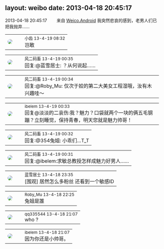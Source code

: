 layout: weibo
date: 2013-04-18 20:45:17
---
<meta name="referrer" content="no-referrer" />

2013-04-18 20:45:17  &nbsp;&nbsp;&nbsp;&nbsp;&nbsp;&nbsp; 来自 <a href="http://app.weibo.com/t/feed/l4RWD" rel="nofollow">Weico.Android</a>
我突然悲哀的感到，老男人们已把我抛弃…… ​​​

<table style="width: 100%;">
  <tr>
    <td style="width: 40px;"><img style="border-radius:50%" src="https://tva3.sinaimg.cn/crop.0.0.480.480.50/4d4bc111jw8ejj3t36gwaj20dc0dc769.jpg?KID=imgbed,tva&Expires=1624465123&ssig=%2FR2tZRMisM"></td>
    <td colspan="2"><small>小齿 13-4-19 08:32</small><br/>岂敢</td>
  </tr>
</table>

<table style="width: 100%;">
  <tr>
    <td style="width: 40px;"><img style="border-radius:50%" src="https://tva3.sinaimg.cn/crop.0.0.639.639.50/6d2a6003jw8f3idy69w2gj20hs0hrt9g.jpg?KID=imgbed,tva&Expires=1624465123&ssig=xFTecx4bHU"></td>
    <td colspan="2"><small>风二码畜 13-4-19 00:35</small><br/>回复:@蓝雪居士: ？从何说起……</td>
  </tr>
</table>

<table style="width: 100%;">
  <tr>
    <td style="width: 40px;"><img style="border-radius:50%" src="https://tva3.sinaimg.cn/crop.0.0.639.639.50/6d2a6003jw8f3idy69w2gj20hs0hrt9g.jpg?KID=imgbed,tva&Expires=1624465123&ssig=xFTecx4bHU"></td>
    <td colspan="2"><small>风二码畜 13-4-19 00:34</small><br/>回复:@Roby_Mu: 仅次于姣的第二大美女工程湿哦，汝有木兴趣哇～</td>
  </tr>
</table>

<table style="width: 100%;">
  <tr>
    <td style="width: 40px;"><img style="border-radius:50%" src="https://tva3.sinaimg.cn/crop.0.0.180.180.50/61aaa6c3jw1e8qgp5bmzyj2050050aa8.jpg?KID=imgbed,tva&Expires=1624465123&ssig=Cozww1fpNg"></td>
    <td colspan="2"><small>ibelem 13-4-19 00:33</small><br/>回复@淡淡的二哀伤:我？魅力？口袋就两个一块的俩五毛钢蹦？立刻睡觉，保持青春，明天您就是魅力帅哥！</td>
  </tr>
</table>

<table style="width: 100%;">
  <tr>
    <td style="width: 40px;"><img style="border-radius:50%" src="https://tva3.sinaimg.cn/crop.0.0.639.639.50/6d2a6003jw8f3idy69w2gj20hs0hrt9g.jpg?KID=imgbed,tva&Expires=1624465123&ssig=xFTecx4bHU"></td>
    <td colspan="2"><small>风二码畜 13-4-19 00:32</small><br/>回复:@354兔姐: 小乖们…T_T</td>
  </tr>
</table>

<table style="width: 100%;">
  <tr>
    <td style="width: 40px;"><img style="border-radius:50%" src="https://tva3.sinaimg.cn/crop.0.0.639.639.50/6d2a6003jw8f3idy69w2gj20hs0hrt9g.jpg?KID=imgbed,tva&Expires=1624465123&ssig=xFTecx4bHU"></td>
    <td colspan="2"><small>风二码畜 13-4-19 00:31</small><br/>回复:@ibelem:求敏总教授怎样成魅力好男人……</td>
  </tr>
</table>

<table style="width: 100%;">
  <tr>
    <td style="width: 40px;"><img style="border-radius:50%" src="https://tva1.sinaimg.cn/crop.0.0.180.180.50/7978b307jw1e8qgp5bmzyj2050050aa8.jpg?KID=imgbed,tva&Expires=1624465123&ssig=SYjS188qlK"></td>
    <td colspan="2"><small>蓝雪居士 13-4-18 23:35</small><br/>[围观] 居然怎么多粉丝 还看到一个敏感ID</td>
  </tr>
</table>

<table style="width: 100%;">
  <tr>
    <td style="width: 40px;"><img style="border-radius:50%" src="https://tva2.sinaimg.cn/crop.0.0.180.180.50/81fd9f09jw1e8qgp5bmzyj2050050aa8.jpg?KID=imgbed,tva&Expires=1624465123&ssig=HfihgzC%2F%2B4"></td>
    <td colspan="2"><small>Roby_Mu 13-4-18 22:25</small><br/>兔姐是誰</td>
  </tr>
</table>

<table style="width: 100%;">
  <tr>
    <td style="width: 40px;"><img style="border-radius:50%" src="https://tva4.sinaimg.cn/crop.0.0.180.180.50/7d25944djw1e8qgp5bmzyj2050050aa8.jpg?KID=imgbed,tva&Expires=1624465123&ssig=HGIhyzoEYQ"></td>
    <td colspan="2"><small>qq335544 13-4-18 21:07</small><br/>who ?</td>
  </tr>
</table>

<table style="width: 100%;">
  <tr>
    <td style="width: 40px;"><img style="border-radius:50%" src="https://tva3.sinaimg.cn/crop.0.0.180.180.50/61aaa6c3jw1e8qgp5bmzyj2050050aa8.jpg?KID=imgbed,tva&Expires=1624465123&ssig=Cozww1fpNg"></td>
    <td colspan="2"><small>ibelem 13-4-18 21:07</small><br/>因为你还是小帅哥。</td>
  </tr>
</table>
